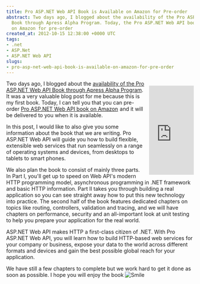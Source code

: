```yaml
---
title: Pro ASP.NET Web API Book is Available on Amazon for Pre-order
abstract: Two days ago, I blogged about the availability of the Pro ASP.NET Web API
  Book through Apress Alpha Program. Today, the Pro ASP.NET Web API book is now available
  on Amazon for pre-order
created_at: 2012-10-15 12:38:00 +0000 UTC
tags:
- .net
- ASP.Net
- ASP.NET Web API
slugs:
- pro-asp-net-web-api-book-is-available-on-amazon-for-pre-order
---
```


<p style="margin-bottom: 10px; float: right; margin-left: 10px;"><iframe style="height: 240px; width: 120px;" marginheight="0" src="http://rcm.amazon.com/e/cm?lt1=_blank&amp;bc1=000000&amp;IS2=1&amp;bg1=FFFFFF&amp;fc1=000000&amp;lc1=0000FF&amp;t=tugsblo0c-20&amp;o=1&amp;p=8&amp;l=as4&amp;m=amazon&amp;f=ifr&amp;ref=ss_til&amp;asins=1430247258" frameborder="0" marginwidth="0" scrolling="no"></iframe></p>
<p>Two days ago, I blogged about the <a href="http://www.tugberkugurlu.com/archive/pro-asp-net-web-api-book-is-available-through-apress-alpha-program">availability of the Pro ASP.NET Web API Book through Apress Alpha Program</a>. It was a very valuable blog post for me because this is my first book. Today, I can tell you that you can pre-order <a href="http://www.amazon.com/gp/product/1430247258/ref=as_li_ss_tl?ie=UTF8&amp;camp=1789&amp;creative=390957&amp;creativeASIN=1430247258&amp;linkCode=as2&amp;tag=tugsblo0c-20">Pro ASP.NET Web API book on Amazon</a><img style="margin: 0px; border-style: none !important;" border="0" src="http://www.assoc-amazon.com/e/ir?t=tugsblo0c-20&amp;l=as2&amp;o=1&amp;a=1430247258" width="1" height="1" /> and it will be delivered to you when it is available.</p>
<p>In this post, I would like to also give you some information about the book that we are writing. Pro ASP.NET Web API will guide you how to build flexible, extensible web services that run seamlessly on a range of operating systems and devices, from desktops to tablets to smart phones.</p>
<p>We also plan the book to consist of mainly three parts. In Part I, you'll get up to speed on Web API's modern HTTP programming model, asynchronous programming in .NET framework and basic HTTP information. Part II takes you through building a real application so you can see straight away how to put this new technology into practice. The second half of the book features dedicated chapters on topics like routing, controllers, validation and tracing, and we will have chapters on performance, security and an all-important look at unit testing to help you prepare your application for the real world.</p>
<p>ASP.NET Web API makes HTTP a first-class citizen of .NET. With Pro ASP.NET Web API, you will learn how to build HTTP-based web services for your company or business, expose your data to the world across different formats and devices and gain the best possible global reach for your application.</p>
<p>We have still a few chapters to complete but we work hard to get it done as soon as possible. I hope you will enjoy the book <img class="wlEmoticon wlEmoticon-smile" style="border-style: none;" alt="Smile" src="http://www.tugberkugurlu.com/Content/images/Uploadedbyauthors/wlw/660be0c0773f_101CD/wlEmoticon-smile.png" /></p>